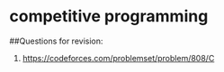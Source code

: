 # competitive programming 

##Questions for revision:
1. https://codeforces.com/problemset/problem/808/C
